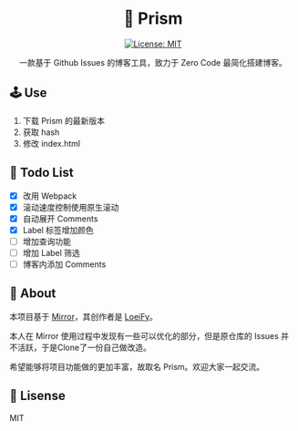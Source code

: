 <h1 align="center">🧊 Prism</h1>
<p align="center">
  <a href="https://github.com/wwyx778/Prism/blob/master/LICENSE">
    <img alt="License: MIT" src="https://img.shields.io/badge/license-MIT-yellow.svg" target="_blank" />
  </a>
</p>
<div  align="center">一款基于 Github Issues 的博客工具，致力于 Zero Code 最简化搭建博客。</div>

## 🕹 Use
1. 下载 Prism 的最新版本
2. 获取 hash
3. 修改 index.html

## 📝 Todo List
- [x] 改用 Webpack
- [x] 滚动速度控制使用原生滚动 
- [x] 自动展开 Comments
- [x] Label 标签增加颜色
- [ ] 增加查询功能
- [ ] 增加 Label 筛选
- [ ] 博客内添加 Comments

## 🔗 About
本项目基于 [Mirror](https://github.com/LoeiFy/Mirror)，其创作者是 [LoeiFy](https://github.com/LoeiFy)。 

本人在 Mirror 使用过程中发现有一些可以优化的部分，但是原仓库的 Issues 并不活跃，于是Clone了一份自己做改造。  

希望能够将项目功能做的更加丰富，故取名 Prism。欢迎大家一起交流。

## 📌 Lisense
MIT
